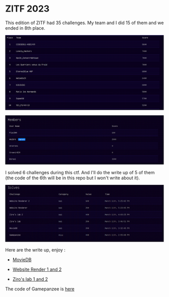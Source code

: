 # ZITF 2023

This edition of ZITF had 35 challenges. My team and I did 15 of them and we ended in 8th place.

!["screen_placement"](./score_ctf.PNG)

!["score_team"](./score_team.PNG)


I solved 6 challenges during this ctf. And I'll do the write up of 5 of them (the code of the 6th will be in this repo but I won't write about it).

!["score_perso"](./pts_perso.PNG)

Here are the write up, enjoy :

- [MovieDB]()

- [Website Render 1 and 2]()

- [Ziro's lab 1 and 2]()


The code of Gamepanzee is [here](./gamepanzee/)